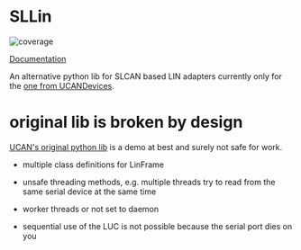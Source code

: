 # SLLin

![coverage](https://gitlab.com/Menschel/sllin/badges/master/coverage.svg)

[Documentation](https://menschel.gitlab.io/sllin/)

An alternative python lib for SLCAN based LIN adapters currently only for the [one from UCANDevices](https://ucandevices.github.io/ulc.html).

# original lib is broken by design
[UCAN's original python lib](https://github.com/uCAN-LIN/LinUSBConverter) is a demo at best and surely not safe for work.
- multiple class definitions for LinFrame
  
- unsafe threading methods, e.g. multiple threads try to read from the same serial device at the same time
  
- worker threads or not set to daemon

- sequential use of the LUC is not possible because the serial port dies on you
